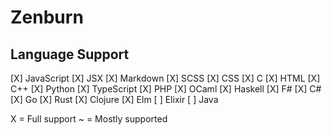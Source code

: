 # Zenburn

## Language Support

[X] JavaScript
[X] JSX
[X] Markdown
[X] SCSS
[X] CSS
[X] C
[X] HTML
[X] C++
[X] Python
[X] TypeScript
[X] PHP
[X] OCaml
[X] Haskell
[X] F#
[X] C#
[X] Go
[X] Rust
[X] Clojure
[X] Elm
[ ] Elixir
[ ] Java

X = Full support
~ = Mostly supported
